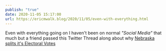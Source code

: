 ```yaml
---
publish: "true"
date: 2020-11-05 15:17:00
url: https://ericmwalk.blog/2020/11/05/even-with-everything.html
---
```


Even with everything going on I haven't been on normal _"Social Media"_ that much but a friend passed this Twitter Thread along about why [Nebraska splits it's Electoral Votes](https://twitter.com/aschrock/status/1324071351112491008)